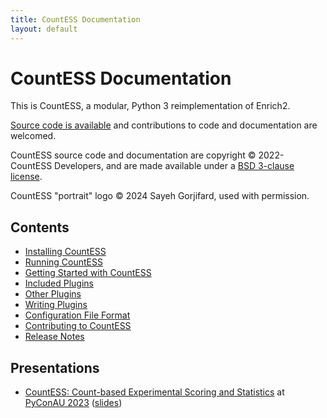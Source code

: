 ```yaml
---
title: CountESS Documentation
layout: default
---
```


# CountESS Documentation

This is CountESS, a modular, Python 3 reimplementation of Enrich2.

[Source code is available](https://github.com/CountESS-Project/CountESS)
and contributions to code and documentation are welcomed.

CountESS source code and documentation are copyright &copy; 2022- CountESS Developers,
and are made available under a [BSD 3-clause license](license/).

CountESS "portrait" logo &copy; 2024 Sayeh Gorjifard, used with permission.

## Contents

* [Installing CountESS](installing-countess/)
* [Running CountESS](running-countess/)
* [Getting Started with CountESS](getting-started/)
* [Included Plugins](included-plugins/)
* [Other Plugins](other-plugins/)
* [Writing Plugins](writing-plugins/)
* [Configuration File Format](config-file-format/)
* [Contributing to CountESS](contributing/)
* [Release Notes](release-notes/)

## Presentations

* [CountESS: Count-based Experimental Scoring and Statistics](https://www.youtube.com/watch?v=JzU6cbvZ0a0) at [PyConAU 2023](https://2023.pycon.org.au/) ([slides](https://nick.zoic.org/talk/pycon2023/countess/))

